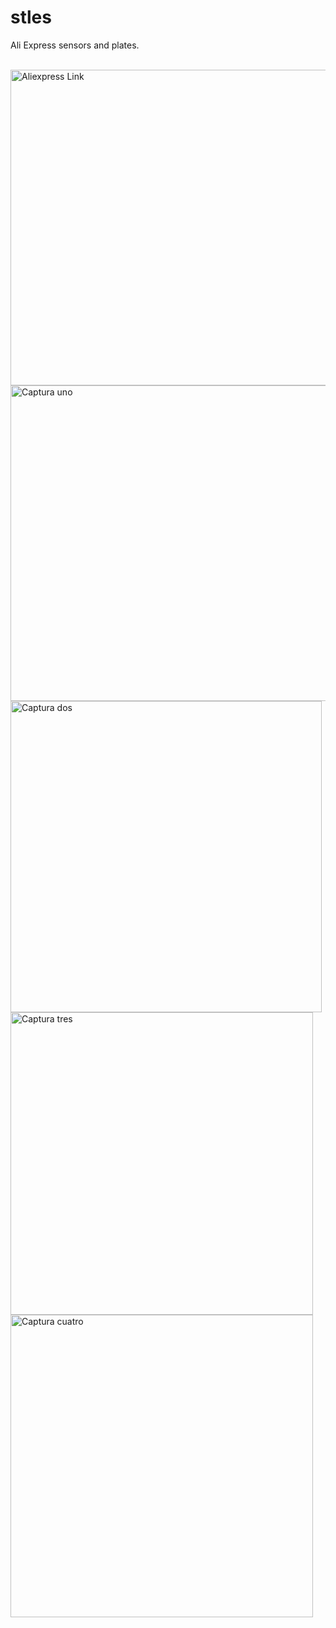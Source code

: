 # stles
<!DOCTYPE html>
<html>
  <head>

  </head>
  <body>
    <p>Ali Express sensors and plates.</p><br/>
    <a href="https://www.aliexpress.com/item/1005006446406795.html?spm=a2g0o.order_list.order_list_main.4.306f1802OB206m" target="_blank">
      <img width="505" alt="Aliexpress Link" src="https://github.com/Waterbrain/stles/assets/5563436/1524ffec-0433-4d03-a2f1-032fde6dc983" />
    </a><br/>
    <a href="https://www.aliexpress.com/item/1005006446406795.html?spm=a2g0o.order_list.order_list_main.4.306f1802OB206m" target="_blank">
      <img width="505" alt="Captura uno" src="https://github.com/Waterbrain/stles/assets/5563436/b4f3e8bc-154a-4299-acfd-c91e5a78551c" />
    </a><br/>
    <a href="https://www.aliexpress.com/item/1005006446406795.html?spm=a2g0o.order_list.order_list_main.4.306f1802OB206m" target="_blank">
      <img width="498" alt="Captura dos" src="https://github.com/Waterbrain/stles/assets/5563436/8b7c439e-4744-4e46-8571-229029c75a8c" target="_blank"/>
    </a><br/>
    <a href="https://www.aliexpress.com/item/1005006446406795.html?spm=a2g0o.order_list.order_list_main.4.306f1802OB206m" target="_blank">
      <img width="484" alt="Captura tres" src="https://github.com/Waterbrain/stles/assets/5563436/33cd236a-64f8-4952-9b37-63aa2d040c0c" />
    </a><br/>
    <a href="https://www.aliexpress.com/item/1005006446406795.html?spm=a2g0o.order_list.order_list_main.4.306f1802OB206m" target="_blank">
      <img width="484" alt="Captura cuatro" src="https://github.com/Waterbrain/stles/assets/5563436/e3b4fd2e-1890-41c6-b3e7-61a375e9321a"/>
     </a><br/>
  </body>
</html>
